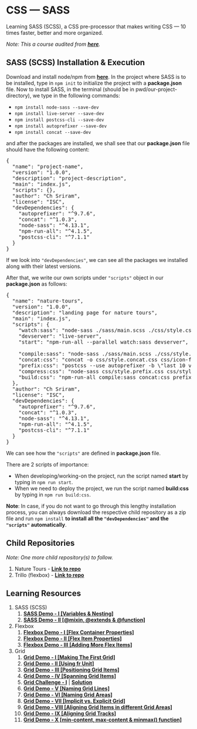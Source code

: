 # CSS &mdash; SASS

Learning SASS (SCSS), a CSS pre-processor that makes writing CSS &mdash; 10 times faster, better and more organized.

*Note: This a course audited from **[here](https://www.udemy.com/course/advanced-css-and-sass/)**.*

## SASS (SCSS) Installation & Execution

Download and install node/npm from __[here](https://nodejs.org/)__. In the project where SASS is to be installed, type in `npm init` to initialize the project with a __package.json__ file. Now to install SASS, in the terminal (should be in pwd/our-project-directory), we type in the following commands:

- `npm install node-sass --save-dev` 
- `npm install live-server --save-dev`
- `npm install postcss-cli --save-dev`
- `npm install autoprefixer --save-dev`
- `npm install concat --save-dev`

and after the packages are installed, we shall see that our **package.json** file should have the following content:

<pre>
{
  "name": "project-name",
  "version": "1.0.0",
  "description": "project-description",
  "main": "index.js",
  "scripts": {},
  "author": "Ch Sriram",
  "license": "ISC",
  "devDependencies": {
    "autoprefixer": "^9.7.6",
    "concat": "^1.0.3",
    "node-sass": "^4.13.1",
    "npm-run-all": "^4.1.5",
    "postcss-cli": "^7.1.1"
  }
}
</pre>

If we look into `"devDependencies"`, we can see all the packages we installed along with their latest versions.

After that, we write our own scripts under `"scripts"` object in our **package.json** as follows:

<pre>
{
  "name": "nature-tours",
  "version": "1.0.0",
  "description": "landing page for nature tours",
  "main": "index.js",
  "scripts": {
    "watch:sass": "node-sass ./sass/main.scss ./css/style.css -w",
    "devserver": "live-server",
    "start": "npm-run-all --parallel watch:sass devserver",

    "compile:sass": "node-sass ./sass/main.scss ./css/style.comp.css",
    "concat:css": "concat -o css/style.concat.css css/icon-font.css css/style.comp.css",
    "prefix:css": "postcss --use autoprefixer -b \"last 10 versions\" css/style.concat.css -o css/style.prefix.css",
    "compress:css": "node-sass css/style.prefix.css css/style.min.css --output-style compressed",
    "build:css": "npm-run-all compile:sass concat:css prefix:css compress:css"
  },
  "author": "Ch Sriram",
  "license": "ISC",
  "devDependencies": {
    "autoprefixer": "^9.7.6",
    "concat": "^1.0.3",
    "node-sass": "^4.13.1",
    "npm-run-all": "^4.1.5",
    "postcss-cli": "^7.1.1"
  }
}
</pre>

We can see how the `"scripts"` are defined in **package.json** file. 

There are 2 scripts of importance:

- When developing/working-on the project, run the script named **start** by typing in `npm run start`.
- When we need to deploy the project, we run the script named **build:css** by typing in `npm run build:css`.

**Note**: In case, if you do not want to go through this lengthy installation process, you can always download the respective child repository as a zip file and run `npm install` **to install all the `"devDependencies"` and the `"scripts"` automatically**.

## Child Repositories

*Note: One more child repository(s) to follow.*

1. Nature Tours - **[Link to repo](https://github.com/Ch-sriram/nature-tours)**
2. Trillo (flexbox) - **[Link to repo](https://github.com/Ch-sriram/trillo-flexbox)**

## Learning Resources

1. SASS (SCSS)
   1. **[SASS Demo - I \[Variables & Nesting\]](https://codepen.io/ch-sriram/pen/KKdMmZj)**
   2. **[SASS Demo - II \[@mixin, @extends & @function\]](https://codepen.io/ch-sriram/pen/MWaexGp)**
2. Flexbox
   1. **[Flexbox Demo - I \[Flex Container Properties\]](https://codepen.io/ch-sriram/pen/mdeGLxq)**
   2. **[Flexbox Demo - II \[Flex Item Properties\]](https://codepen.io/ch-sriram/pen/jObvKqN)**
   3. **[Flexbox Demo - III \[Adding More Flex Items\]](https://codepen.io/ch-sriram/pen/qBOJOWy)**
3. Grid
   1. **[Grid Demo - I \[Making The First Grid\]](https://codepen.io/ch-sriram/pen/KKdbqGg)**
   2. **[Grid Demo - II \[Using fr Unit\]](https://codepen.io/ch-sriram/pen/RwWEZGw)**
   3. **[Grid Demo - III \[Positioning Grid Items\]](https://codepen.io/ch-sriram/pen/qBOLPjN)**
   4. **[Grid Demo - IV \[Spanning Grid Items\]](https://codepen.io/ch-sriram/pen/JjYwZqW)**
   5. **[Grid Challenge - I](https://github.com/Ch-sriram/css-sass/blob/dev/3-nexter-grid/Resources/challenge--1.png)** | **[Solution](https://codepen.io/ch-sriram/pen/XWmOOzw)**
   6. **[Grid Demo - V \[Naming Grid Lines\]](https://codepen.io/ch-sriram/pen/gOaEjRz)**
   7. **[Grid Demo - VI \[Naming Grid Areas\]](https://codepen.io/ch-sriram/pen/PoPLdpr)**
   8. **[Grid Demo - VII \[Implicit vs. Explicit Grid\]](https://codepen.io/ch-sriram/pen/QWjoZmQ)**
   9. **[Grid Demo - VIII \[Aligning Grid Items in different Grid Areas\]](https://codepen.io/ch-sriram/pen/pojYqOe)**
   10. **[Grid Demo - IX \[Aligning Grid Tracks\]](https://codepen.io/ch-sriram/pen/OJyqdVX)**
   11. **[Grid Demo - X \[min-content, max-content & minmax() function\]](https://codepen.io/ch-sriram/pen/vYNwYWm)**